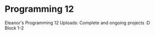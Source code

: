 # Programming 12
Eleanor's Programming 12 Uploads: Complete and ongoing projects :D <br />
Block 1-2 
